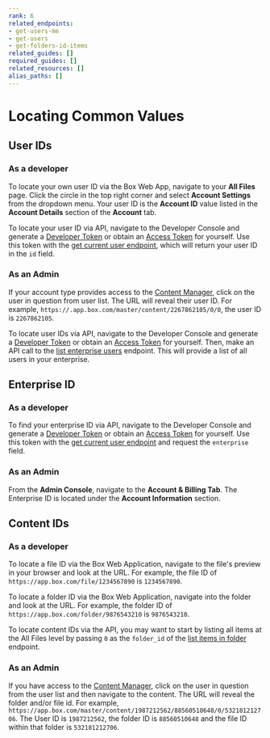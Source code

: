 ```yaml
---
rank: 6
related_endpoints:
- get-users-me
- get-users
- get-folders-id-items
related_guides: []
required_guides: []
related_resources: []
alias_paths: []
---
```


# Locating Common Values

## User IDs

### As a developer

To locate your own user ID via the Box Web App, navigate to your **All Files**
page. Click the circle in the top right corner and select **Account Settings**
from the dropdown menu. Your user ID is the **Account ID** value listed in the
**Account Details** section of the **Account** tab.

To locate your user ID via API, navigate to the Developer Console and generate
a [Developer Token][devtoken] or obtain an [Access Token][at] for yourself. Use
this token with the [get current user endpoint][currentuser], which will
return your user ID in the `id` field.

### As an Admin

If your account type provides access to the [Content Manager][contentmanager],
click on the user in question from user list. The URL will
reveal their user ID. For example,
`https://.app.box.com/master/content/2267862105/0/0`, the user ID is
`2267862105`. 

To locate user IDs via API, navigate to the Developer Console and generate
a [Developer Token][devtoken] or obtain an [Access Token][at] for yourself.
Then, make an API call to the [list enterprise users][leu] endpoint. This will
provide a list of all users in your enterprise.

## Enterprise ID

### As a developer

To find your enterprise ID via API, navigate to the Developer Console and
generate a [Developer Token][devtoken] or obtain an [Access Token][at] for
yourself. Use this token with the [get current user endpoint][currentuser] and
request the `enterprise` field.

### As an Admin

From the **Admin Console**, navigate to the **Account & Billing Tab**. The
Enterprise ID is located under the **Account Information** section. 

## Content IDs

### As a developer

To locate a file ID via the Box Web Application, navigate to the file's
preview in your browser and look at the URL. For example, the file ID of
`https://app.box.com/file/1234567890` is `1234567890`.

To locate a folder ID via the Box Web Application, navigate into the folder and
look at the URL. For example, the folder ID of 
`https://app.box.com/folder/9876543210` is `9876543210`.

To locate content IDs via the API, you may want to start by listing all items at
the All Files level by passing `0` as the `folder_id` of the 
[list items in folder][lif] endpoint. 

### As an Admin

If you have access to the [Content Manager][contentmanager], click on the user
in question from the user list and then navigate to the content. The URL will
reveal the folder and/or file id. For example,
`https://app.box.com/master/content/1987212562/88560510648/0/532181212706`.
The User ID is `1987212562`, the folder ID is `88560510648` and the file ID
within that folder is `532181212706`. 

[contentmanager]: https://support.box.com/hc/en-us/articles/360044197333-Using-the-Content-Manager
[currentuser]: e://get-users-me
[devtoken]: g://authentication/tokens/developer-tokens
[uo]: e://resources/user
[uo-full]: e://resources/user--full
[at]: g://authentication/tokens/access-tokens
[leu]: e://get-users
[lif]: e://get-folders-id-items